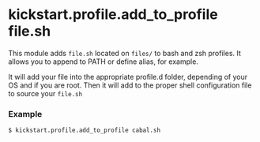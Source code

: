 # kickstart.profile.add_to_profile file.sh
This module adds `file.sh` located on `files/` to bash and zsh profiles.
It allows you to append to PATH or define alias, for example.

It will add your file into the appropriate profile.d folder, depending of your OS and if you are root.
Then it will add to the proper shell configuration file to source your `file.sh`

### Example

```bash
$ kickstart.profile.add_to_profile cabal.sh
```
